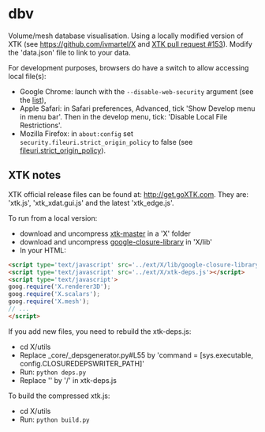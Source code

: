dbv
===

Volume/mesh database visualisation. Using a locally modified version of XTK (see https://github.com/ivmartel/X and [XTK pull request #153](https://github.com/xtk/X/pull/153)). Modify the 'data.json' file to link to your data. 

For development purposes, browsers do have a switch to allow accessing local file(s):
 * Google Chrome: launch with the `--disable-web-security` argument (see the [list](http://peter.sh/experiments/chromium-command-line-switches/#disable-web-security)),
 * Apple Safari: in Safari preferences, Advanced, tick 'Show Develop menu in menu bar'. Then in the develop menu, tick: 'Disable Local File Restrictions'.
 * Mozilla Firefox: in `about:config` set `security.fileuri.strict_origin_policy` to false (see [fileuri.strict_origin_policy](http://kb.mozillazine.org/Security.fileuri.strict_origin_policy)).

XTK notes
---------
XTK official release files can be found at: http://get.goXTK.com. They are: 'xtk.js', 'xtk_xdat.gui.js' and the latest 'xtk_edge.js'.

To run from a local version:
 * download and uncompress [xtk-master](https://github.com/xtk/X/archive/master.zip) in a 'X' folder
 * download and uncompress [google-closure-library](https://github.com/google/closure-library/archive/master.zip) in 'X/lib'
 * In your HTML:

 ```html
<script type='text/javascript' src='../ext/X/lib/google-closure-library/closure/goog/base.js'></script>
<script type='text/javascript' src='../ext/X/xtk-deps.js'></script>
<script type='text/javascript'>
goog.require('X.renderer3D');
goog.require('X.scalars');
goog.require('X.mesh');
// ...
</script>
```

If you add new files, you need to rebuild the xtk-deps.js:
 * cd X/utils
 * Replace _core/_depsgenerator.py#L55 by 'command = [sys.executable, config.CLOSUREDEPSWRITER_PATH]'
 * Run: `python deps.py`
 * Replace '\' by '/' in xtk-deps.js

To build the compressed xtk.js:
 * cd X/utils
 * Run: `python build.py`
